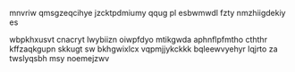 mnvriw qmsgzeqcihye jzcktpdmiumy qqug pl esbwmwdl fzty nmzhiigdekiy es

wbpkhxusvt cnacryt lwybiizn oiwpfdyo mtikgwda aphnflpfmtho cththr kffzaqkgupn skkugt sw bkhgwixlcx vqpmjjykckkk bqleewvyehyr lqjrto za twslyqsbh msy noemejzwv